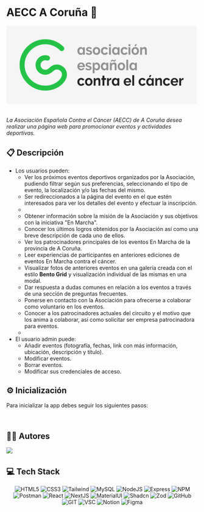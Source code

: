 # AECC A Coruña 💚

<div>
  <img src="./client/frontend/public/logos/Logo.png" width="500px"/>
</div>

<br/>

_La Asociación Española Contra el Cáncer (AECC) de A Coruña desea realizar una página web para promocionar eventos y actividades deportivas._

## 📋 Descripción

- Los usuarios pueden:
  - Ver los próximos eventos deportivos organizados por la Asociación, pudiendo filtrar según sus preferencias, seleccionando el tipo de evento, la localización y/o las fechas del mismo.
  - Ser redireccionados a la página del evento en el que estén interesados para ver los detalles del evento y efectuar la inscripción.
  - 
  - Obtener información sobre la misión de la Asociación y sus objetivos con la iniciativa "En Marcha".
  - Conocer los últimos logros obtenidos por la Asociación así como una breve descripción de cada uno de ellos.
  - Ver los patrocinadores principales de los eventos En Marcha de la provincia de A Coruña.
  - Leer experiencias de participantes en anteriores ediciones de eventos En Marcha contra el cáncer.
  - Visualizar fotos de anteriores eventos en una galería creada con el estilo **Bento Grid** y visualización individual de las mismas en una modal.
  - Dar respuesta a dudas comunes en relación a los eventos a través de una sección de preguntas frecuentes.
  - Ponerse en contacto con la Asociación para ofrecerse a colaborar como voluntario en los eventos.
  - Conocer a los patrocinadores actuales del circuito y el motivo que los anima a colaborar, así como solicitar ser empresa patrocinadora para eventos. 
  -  
- El usuario admin puede:
  - Añadir eventos (fotografía, fechas, link con más información, ubicación, descripción y título).
  - Modificar eventos.
  - Borrar eventos.
  - Modificar sus credenciales de acceso.

## ⚙ Inicialización

Para inicializar la app debes seguir los siguientes pasos:


<br/>

## 👩‍💻 Autores
<a href="https://github.com/AnaBelenBernardez/aecc/graphs/contributors">
  <img src="https://i.postimg.cc/J4Mw5Gmp/autores.png" />
</a>

<br/>

## 💻 Tech Stack
<div align="center">

  ![HTML5](https://img.shields.io/badge/HTML5-E34F26.svg?style=for-the-badge&logo=HTML5&logoColor=white)
  ![CSS3](https://img.shields.io/badge/CSS3-1572B6.svg?style=for-the-badge&logo=CSS3&logoColor=white)
  ![Tailwind](https://img.shields.io/badge/Tailwind%20CSS-06B6D4.svg?style=for-the-badge&logo=Tailwind-CSS&logoColor=white)
  ![MySQL](https://img.shields.io/badge/MySQL-4479A1.svg?style=for-the-badge&logo=MySQL&logoColor=white)
  ![NodeJS](https://img.shields.io/badge/Node.js-339933.svg?style=for-the-badge&logo=nodedotjs&logoColor=white)
  ![Express](https://img.shields.io/badge/Express-000000.svg?style=for-the-badge&logo=Express&logoColor=white)
  ![NPM](https://img.shields.io/badge/npm-CB3837.svg?style=for-the-badge&logo=npm&logoColor=white)
  ![Postman](https://img.shields.io/badge/Postman-FF6C37.svg?style=for-the-badge&logo=Postman&logoColor=white)
  ![React](https://img.shields.io/badge/React-61DAFB.svg?style=for-the-badge&logo=React&logoColor=black)
  ![NextJS](https://img.shields.io/badge/Next.js-000000.svg?style=for-the-badge&logo=nextdotjs&logoColor=white)
  ![MaterialUI](https://img.shields.io/badge/Material%20UI-007FFF?style=for-the-badge&logo=mui&logoColor=white)
  ![Shadcn](https://img.shields.io/badge/shadcn/ui-000000.svg?style=for-the-badge&logo=shadcn/ui&logoColor=white)
  ![Zod](https://img.shields.io/badge/Zod-3E67B1.svg?style=for-the-badge&logo=Zod&logoColor=white)
  ![GitHub](https://img.shields.io/badge/GitHub-181717.svg?style=for-the-badge&logo=GitHub&logoColor=white)
  ![GIT](https://img.shields.io/badge/Git-F05032.svg?style=for-the-badge&logo=Git&logoColor=white)
  ![VSC](https://img.shields.io/badge/Visual%20Studio%20Code-007ACC.svg?style=for-the-badge&logo=Visual-Studio-Code&logoColor=white)
  ![Notion](https://img.shields.io/badge/Notion-000000.svg?style=for-the-badge&logo=Notion&logoColor=white)
  ![Figma](https://img.shields.io/badge/Figma-F24E1E.svg?style=for-the-badge&logo=Figma&logoColor=white)
</div>
